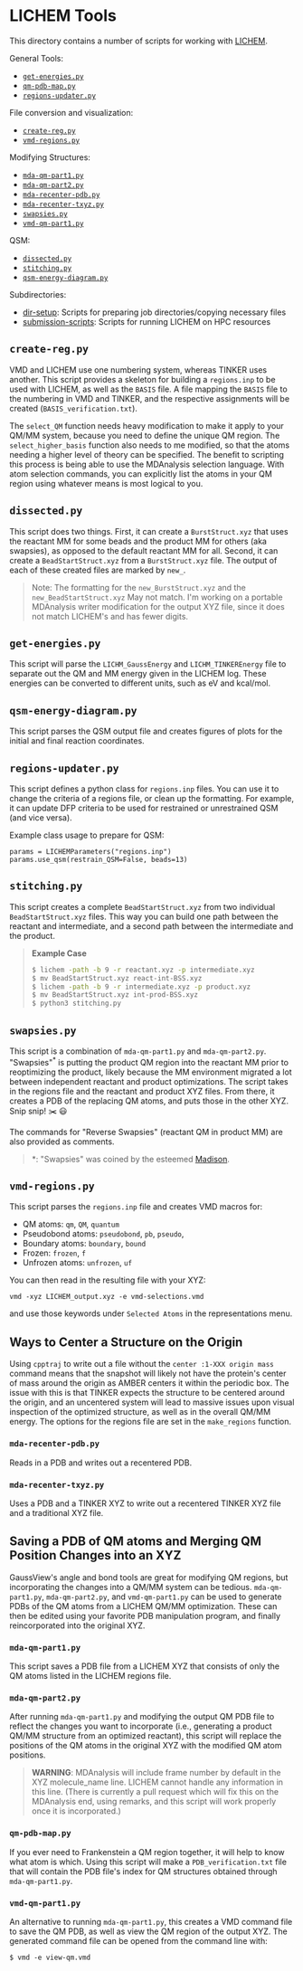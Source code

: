 # LICHEM Tools

This directory contains a number of scripts for working with
[LICHEM](https://github.com/CisnerosResearch/LICHEM).

General Tools:
- [`get-energies.py`](https://github.com/emleddin/research-scripts/tree/main/LICHEM-tools#get-energiespy)
- [`qm-pdb-map.py`](https://github.com/emleddin/research-scripts/tree/main/LICHEM-tools#qm-pdb-mappy)
- [`regions-updater.py`](https://github.com/emleddin/research-scripts/tree/main/LICHEM-tools#regionsupdaterpy)

File conversion and visualization:
- [`create-reg.py`](https://github.com/emleddin/research-scripts/tree/main/LICHEM-tools#create-regpy)
- [`vmd-regions.py`](https://github.com/emleddin/research-scripts/tree/main/LICHEM-tools#vmd-regionspy)

Modifying Structures:
- [`mda-qm-part1.py`](https://github.com/emleddin/research-scripts/tree/main/LICHEM-tools#mda-qm-part1py)
- [`mda-qm-part2.py`](https://github.com/emleddin/research-scripts/tree/main/LICHEM-tools#mda-qm-part2py)
- [`mda-recenter-pdb.py`](https://github.com/emleddin/research-scripts/tree/main/LICHEM-tools#mda-recenter-pdbpy)
- [`mda-recenter-txyz.py`](https://github.com/emleddin/research-scripts/tree/main/LICHEM-tools#mda-recenter-txyzpy)
- [`swapsies.py`](https://github.com/emleddin/research-scripts/tree/main/LICHEM-tools#swapsiespy)
- [`vmd-qm-part1.py`](https://github.com/emleddin/research-scripts/tree/main/LICHEM-tools#vmd-qm-part1py)

QSM:
- [`dissected.py`](https://github.com/emleddin/research-scripts/tree/main/LICHEM-tools#dissectedpy)
- [`stitching.py`](https://github.com/emleddin/research-scripts/tree/main/LICHEM-tools#stitchingpy)
- [`qsm-energy-diagram.py`](https://github.com/emleddin/research-scripts/tree/main/LICHEM-tools#qsm-energy-diagrampy)

Subdirectories:
- [dir-setup](https://github.com/emleddin/research-scripts/tree/main/LICHEM-tools/dir-setup):
  Scripts for preparing job directories/copying necessary files
- [submission-scripts](https://github.com/emleddin/research-scripts/tree/main/LICHEM-tools/submission-scripts):
  Scripts for running LICHEM on HPC resources

## `create-reg.py`
VMD and LICHEM use one numbering system, whereas TINKER uses another.
This script provides a skeleton for building a `regions.inp` to be used
with LICHEM, as well as the `BASIS` file.
A file mapping the `BASIS` file to the numbering in VMD and TINKER, and the
respective assignments will be created (`BASIS_verification.txt`).

The `select_QM` function needs heavy modification to make it apply to your
QM/MM system, because you need to define the unique QM region.
The `select_higher_basis` function also needs to me modified, so that the atoms
needing a higher level of theory can be specified.
The benefit to scripting this process is being able to use the MDAnalysis
selection language.
With atom selection commands, you can explicitly list the atoms in your QM
region using whatever means is most logical to you.

## `dissected.py`
This script does two things.
First, it can create a `BurstStruct.xyz` that uses the reactant MM for some
beads and the product MM for others (aka swapsies), as opposed to the default
reactant MM for all.
Second, it can create a `BeadStartStruct.xyz` from a `BurstStruct.xyz` file.
The output of each of these created files are marked by `new_`.

> Note:
> The formatting for the `new_BurstStruct.xyz` and the `new_BeadStartStruct.xyz`
> May not match. I'm working on a portable MDAnalysis writer modification for
> the output XYZ file, since it does not match LICHEM's and has fewer digits.

## `get-energies.py`
This script will parse the `LICHM_GaussEnergy` and `LICHM_TINKEREnergy` file
to separate out the QM and MM energy given in the LICHEM log.
These energies can be converted to different units, such as eV and kcal/mol.

## `qsm-energy-diagram.py`
This script parses the QSM output file and creates figures of plots for the
initial and final reaction coordinates.

## `regions-updater.py`
This script defines a python class for `regions.inp` files.
You can use it to change the criteria of a regions file, or clean up the 
formatting.
For example, it can update DFP criteria to be used for restrained or 
unrestrained QSM (and vice versa).

Example class usage to prepare for QSM:
```python3
params = LICHEMParameters("regions.inp")
params.use_qsm(restrain_QSM=False, beads=13)
```

## `stitching.py`
This script creates a complete `BeadStartStruct.xyz` from two individual
`BeadStartStruct.xyz` files.
This way you can build one path between the reactant and intermediate, and
a second path between the intermediate and the product.

> **Example Case**
> ```bash
> $ lichem -path -b 9 -r reactant.xyz -p intermediate.xyz
> $ mv BeadStartStruct.xyz react-int-BSS.xyz
> $ lichem -path -b 9 -r intermediate.xyz -p product.xyz
> $ mv BeadStartStruct.xyz int-prod-BSS.xyz
> $ python3 stitching.py
> ```

## `swapsies.py`
This script is a combination of `mda-qm-part1.py` and `mda-qm-part2.py`.
"Swapsies"<sup>*</sup> is putting the product QM region into the reactant MM prior to
reoptimizing the product, likely because the MM environment migrated a lot
between independent reactant and product optimizations.
The script takes in the regions file and the reactant and product XYZ files.
From there, it creates a PDB of the replacing QM atoms, and puts those in the
other XYZ. Snip snip! :scissors: :smiley:

The commands for "Reverse Swapsies" (reactant QM in product MM) are also
provided as comments.

> *: "Swapsies" was coined by the esteemed [Madison](https://github.com/MadisonB14).

## `vmd-regions.py`
This script parses the `regions.inp` file and creates VMD macros for:
- QM atoms: `qm`, `QM`, `quantum`
- Pseudobond atoms: `pseudobond`, `pb`, `pseudo`,
- Boundary atoms: `boundary`, `bound`
- Frozen: `frozen`, `f`
- Unfrozen atoms: `unfrozen`, `uf`

You can then read in the resulting file with your XYZ:
```
vmd -xyz LICHEM_output.xyz -e vmd-selections.vmd
```
and use those keywords under `Selected Atoms` in the representations menu.

## Ways to Center a Structure on the Origin
Using `cpptraj` to write out a file without the `center :1-XXX origin mass`
command means that the snapshot will likely not have the protein's center of
mass around the origin as AMBER centers it within the periodic box.
The issue with this is that TINKER expects the structure to be centered around
the origin, and an uncentered system will lead to massive issues upon visual
inspection of the optimized structure, as well as in the overall QM/MM energy.
The options for the regions file are set in the `make_regions` function.

### `mda-recenter-pdb.py`
Reads in a PDB and writes out a recentered PDB.

### `mda-recenter-txyz.py`
Uses a PDB and a TINKER XYZ to write out a recentered TINKER XYZ file and a
traditional XYZ file.

## Saving a PDB of QM atoms and Merging QM Position Changes into an XYZ
GaussView's angle and bond tools are great for modifying QM regions, but
incorporating the changes into a QM/MM system can be tedious.
`mda-qm-part1.py`, `mda-qm-part2.py`, and `vmd-qm-part1.py` can be used to
generate PDBs of the QM atoms from a LICHEM QM/MM optimization.
These can then be edited using your favorite PDB manipulation program, and
finally reincorporated into the original XYZ.

### `mda-qm-part1.py`
This script saves a PDB file from a LICHEM XYZ that consists of only the QM
atoms listed in the LICHEM regions file.

### `mda-qm-part2.py`
After running `mda-qm-part1.py` and modifying the output QM PDB file to reflect
the changes you want to incorporate (i.e., generating a product QM/MM structure
from an optimized reactant), this script will replace the positions of the QM
atoms in the original XYZ with the modified QM atom positions.

> **WARNING**:  MDAnalysis will include frame number by default in
  the XYZ molecule_name line. LICHEM cannot handle any information in this line.
  (There is currently a pull request which will fix this on the MDAnalysis end,
  using remarks, and this script will work properly once it is incorporated.)

### `qm-pdb-map.py`
If you ever need to Frankenstein a QM region together, it will help to know
what atom is which.
Using this script will make a `PDB_verification.txt` file that will contain
the PDB file's index for QM structures obtained through `mda-qm-part1.py`.

### `vmd-qm-part1.py`
An alternative to running `mda-qm-part1.py`, this creates a VMD command file
to save the QM PDB, as well as view the QM region of the output XYZ.
The generated command file can be opened from the command line with:
```
$ vmd -e view-qm.vmd
```
